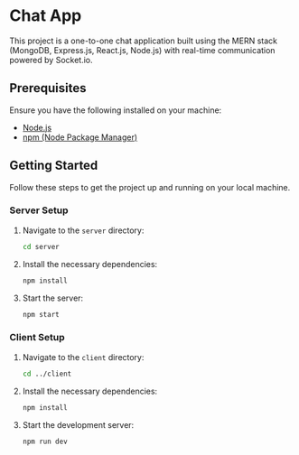 # Chat App

This project is a one-to-one chat application built using the MERN stack (MongoDB, Express.js, React.js, Node.js) with real-time communication powered by Socket.io.

## Prerequisites

Ensure you have the following installed on your machine:

- [Node.js](https://nodejs.org/en/download/)
- [npm (Node Package Manager)](https://www.npmjs.com/get-npm)

## Getting Started

Follow these steps to get the project up and running on your local machine.

### Server Setup

1. Navigate to the `server` directory:

   ```sh
   cd server
   ```

2. Install the necessary dependencies:

   ```sh
   npm install
   ```

3. Start the server:
   ```sh
   npm start
   ```

### Client Setup

1. Navigate to the `client` directory:

   ```sh
   cd ../client
   ```

2. Install the necessary dependencies:

   ```sh
   npm install
   ```

3. Start the development server:
   ```sh
   npm run dev
   ```
